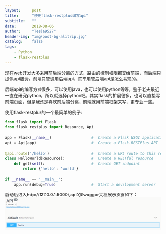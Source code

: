 ```yaml
---
layout:     post
title:      "使用flask-restplus编写api"
subtitle:   ""
date:       2018-08-06
author:     "Tesla9527"
header-img: "img/post-bg-alitrip.jpg"
catalog:    false
tags:
    - Python
    - flask-restplus    
---
```


现在web开发大多采用前后端分离的方式，路由的控制权限都交给前端，而后端只提供api服务。前端只管调用后端api，而不用管后端api是怎么实现的。

后端api的编写方式很多，可以使用java，也可以使用python等等。鉴于老夫最近一直在研究python，所以就选择python吧。其实flask的扩展很多，也可以直接写前端页面，但是我还是喜欢前后端分离，前端就用前端框架来写，更专业一些。

使用flask-restplus的一个最简单的例子:
```python
from flask import Flask
from flask_restplus import Resource, Api

app = Flask(__name__)                  #  Create a Flask WSGI application
api = Api(app)                         #  Create a Flask-RESTPlus API

@api.route('/hello')                   #  Create a URL route to this resource
class HelloWorld(Resource):            #  Create a RESTful resource
    def get(self):                     #  Create GET endpoint
        return {'hello': 'world'}

if __name__ == '__main__':
    app.run(debug=True)                #  Start a development server
```

启动后进入http://127.0.0.1:5000/,api的Swagger文档展示页面如下：
![img](/img/in-post/restplus/Swagger.png)

